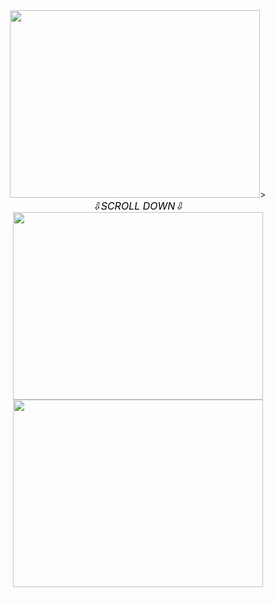 <html>
<head>
<title>
</title>
</head>

<body background="http://christmasgifs.org/wp-content/uploads/2013/12/animade_full1.gif">
<center><img src="hello.png" style="width:400px;height:300px;">>

<center><I><font size="3" color=#00000 >⇩SCROLL DOWN⇩</font></I>

<center><img src="mchh.png" style="width:400px;height:300px;"></center>

<center><img src="sau.png" style="width:400px;height:300px;"></center>

<center><I><font size="3" color=#FFFFFF >MADE  BY  SAUGAT</font></I>


</body>
</html>
